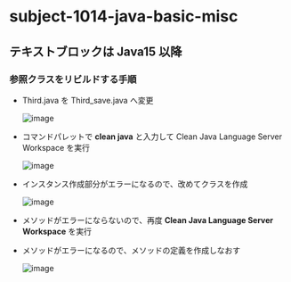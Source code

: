 # subject-1014-java-basic-misc

## テキストブロックは Java15 以降

### 参照クラスをリビルドする手順

  - Third.java を Third_save.java へ変更
    
    ![image](https://github.com/winofsql/java-basic-misc/assets/1501327/876a359f-f331-4f47-805e-3173e78f7716)

  - コマンドパレットで **clean java** と入力して Clean Java Language Server Workspace を実行

    ![image](https://github.com/winofsql/java-basic-misc/assets/1501327/804eb252-9ee1-4247-87e0-c7d118dcea7f)

  - インスタンス作成部分がエラーになるので、改めてクラスを作成

    ![image](https://github.com/winofsql/java-basic-misc/assets/1501327/741f99ce-250d-479d-b305-100296ff18c9)

  - メソッドがエラーにならないので、再度 **Clean Java Language Server Workspace** を実行
  - メソッドがエラーになるので、メソッドの定義を作成しなおす

    ![image](https://github.com/winofsql/java-basic-misc/assets/1501327/669729dc-78d9-4b71-8122-c05b3ecd52a1)



